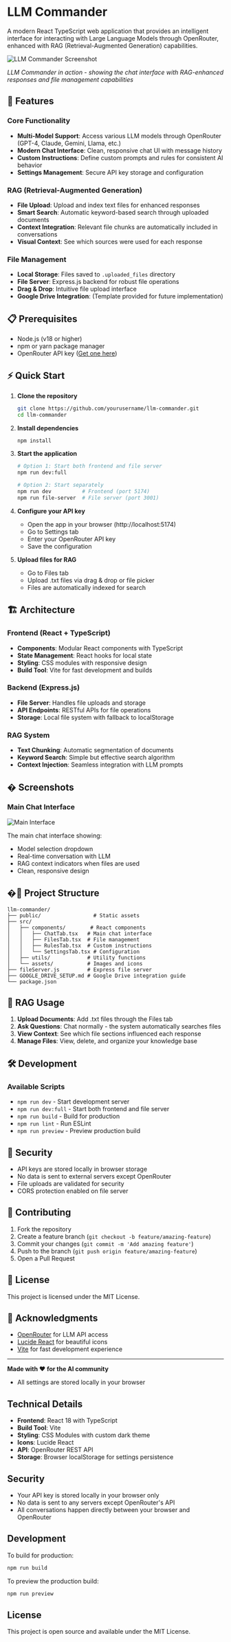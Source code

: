 # LLM Commander

A modern React TypeScript web application that provides an intelligent interface for interacting with Large Language Models through OpenRouter, enhanced with RAG (Retrieval-Augmented Generation) capabilities.

![LLM Commander Screenshot](docs/images/screenshor.PNG)

*LLM Commander in action - showing the chat interface with RAG-enhanced responses and file management capabilities*

## 🚀 Features

### Core Functionality
- **Multi-Model Support**: Access various LLM models through OpenRouter (GPT-4, Claude, Gemini, Llama, etc.)
- **Modern Chat Interface**: Clean, responsive chat UI with message history
- **Custom Instructions**: Define custom prompts and rules for consistent AI behavior
- **Settings Management**: Secure API key storage and configuration

### RAG (Retrieval-Augmented Generation)
- **File Upload**: Upload and index text files for enhanced responses
- **Smart Search**: Automatic keyword-based search through uploaded documents
- **Context Integration**: Relevant file chunks are automatically included in conversations
- **Visual Context**: See which sources were used for each response

### File Management
- **Local Storage**: Files saved to `.uploaded_files` directory
- **File Server**: Express.js backend for robust file operations
- **Drag & Drop**: Intuitive file upload interface
- **Google Drive Integration**: (Template provided for future implementation)

## 📋 Prerequisites

- Node.js (v18 or higher)
- npm or yarn package manager
- OpenRouter API key ([Get one here](https://openrouter.ai))

## ⚡ Quick Start

1. **Clone the repository**
   ```bash
   git clone https://github.com/yourusername/llm-commander.git
   cd llm-commander
   ```

2. **Install dependencies**
   ```bash
   npm install
   ```

3. **Start the application**
   ```bash
   # Option 1: Start both frontend and file server
   npm run dev:full
   
   # Option 2: Start separately
   npm run dev          # Frontend (port 5174)
   npm run file-server  # File server (port 3001)
   ```

4. **Configure your API key**
   - Open the app in your browser (http://localhost:5174)
   - Go to Settings tab
   - Enter your OpenRouter API key
   - Save the configuration

5. **Upload files for RAG**
   - Go to Files tab
   - Upload .txt files via drag & drop or file picker
   - Files are automatically indexed for search

## 🏗️ Architecture

### Frontend (React + TypeScript)
- **Components**: Modular React components with TypeScript
- **State Management**: React hooks for local state
- **Styling**: CSS modules with responsive design
- **Build Tool**: Vite for fast development and builds

### Backend (Express.js)
- **File Server**: Handles file uploads and storage
- **API Endpoints**: RESTful APIs for file operations
- **Storage**: Local file system with fallback to localStorage

### RAG System
- **Text Chunking**: Automatic segmentation of documents
- **Keyword Search**: Simple but effective search algorithm
- **Context Injection**: Seamless integration with LLM prompts

## � Screenshots

### Main Chat Interface
![Main Interface](docs/images/screenshor.PNG)

The main chat interface showing:
- Model selection dropdown
- Real-time conversation with LLM
- RAG context indicators when files are used
- Clean, responsive design

<!-- Add more screenshots as needed:
### File Management
![File Upload](docs/images/file-upload.png)

### Settings Configuration  
![Settings](docs/images/settings.png)
-->

## �📁 Project Structure

```
llm-commander/
├── public/                 # Static assets
├── src/
│   ├── components/        # React components
│   │   ├── ChatTab.tsx   # Main chat interface
│   │   ├── FilesTab.tsx  # File management
│   │   ├── RulesTab.tsx  # Custom instructions
│   │   └── SettingsTab.tsx # Configuration
│   ├── utils/            # Utility functions
│   └── assets/           # Images and icons
├── fileServer.js         # Express file server
├── GOOGLE_DRIVE_SETUP.md # Google Drive integration guide
└── package.json
```

## 🤖 RAG Usage

1. **Upload Documents**: Add .txt files through the Files tab
2. **Ask Questions**: Chat normally - the system automatically searches files
3. **View Context**: See which file sections influenced each response
4. **Manage Files**: View, delete, and organize your knowledge base

## 🛠️ Development

### Available Scripts
- `npm run dev` - Start development server
- `npm run dev:full` - Start both frontend and file server
- `npm run build` - Build for production
- `npm run lint` - Run ESLint
- `npm run preview` - Preview production build

## 🔐 Security

- API keys are stored locally in browser storage
- No data is sent to external servers except OpenRouter
- File uploads are validated for security
- CORS protection enabled on file server

## 🤝 Contributing

1. Fork the repository
2. Create a feature branch (`git checkout -b feature/amazing-feature`)
3. Commit your changes (`git commit -m 'Add amazing feature'`)
4. Push to the branch (`git push origin feature/amazing-feature`)
5. Open a Pull Request

## 📄 License

This project is licensed under the MIT License.

## 🙏 Acknowledgments

- [OpenRouter](https://openrouter.ai) for LLM API access
- [Lucide React](https://lucide.dev) for beautiful icons
- [Vite](https://vitejs.dev) for fast development experience

---

**Made with ❤️ for the AI community**
- All settings are stored locally in your browser

## Technical Details

- **Frontend**: React 18 with TypeScript
- **Build Tool**: Vite
- **Styling**: CSS Modules with custom dark theme
- **Icons**: Lucide React
- **API**: OpenRouter REST API
- **Storage**: Browser localStorage for settings persistence

## Security

- Your API key is stored locally in your browser only
- No data is sent to any servers except OpenRouter's API
- All conversations happen directly between your browser and OpenRouter

## Development

To build for production:
```bash
npm run build
```

To preview the production build:
```bash
npm run preview
```

## License

This project is open source and available under the MIT License.
